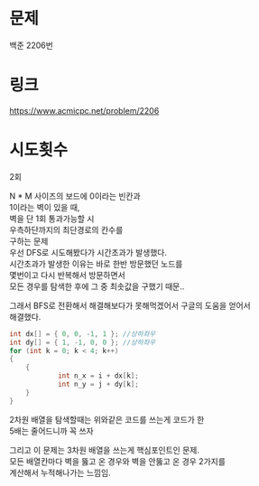 # 문제
백준 2206번

# 링크
https://www.acmicpc.net/problem/2206

# 시도횟수
2회

N * M 사이즈의 보드에  0이라는 빈칸과  
1이라는 벽이 있을 때,  
벽을 단 1회 통과가능할 시  
우측하단까지의 최단경로의 칸수를  
구하는 문제  
우선 DFS로 시도해봤다가 시간초과가 발생했다.  
시간초과가 발생한 이유는 바로 한반 방문했던 노드를  
몇번이고 다시 반복해서 방문하면서  
모든 경우를 탐색한 후에 그 중 최솟값을 구했기 때문..  

그래서 BFS로 전환해서 해결해보다가 못해먹겠어서 구글의 도움을 얻어서  
해결했다.  
```cpp
int dx[] = { 0, 0, -1, 1 }; //상하좌우
int dy[] = { 1, -1, 0, 0 }; //상하좌우
for (int k = 0; k < 4; k++) 
{
    {
            int n_x = i + dx[k];
            int n_y = j + dy[k];
    }
}
```
2차원 배열을 탐색할때는 위와같은 코드를 쓰는게 코드가 한  
5배는 줄어드니까 꼭 쓰자  

그리고 이 문제는 3차원 배열을 쓰는게 핵심포인트인 문제.  
모든 배열칸마다 벽을 뚫고 온 경우와 벽을 안뚫고 온 경우 2가지를  
계산해서 누적해나가는 느낌임.